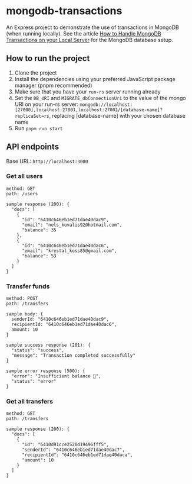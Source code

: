 # mongodb-transactions

An Express project to demonstrate the use of transactions in MongoDB (when running locally). See the article [How to Handle MongoDB Transactions on your Local Server](https://orimdominic.vercel.com/posts/how-to-handle-mongodb-transactions-on-your-local-server/) for the MongoDB database setup.

## How to run the project

1. Clone the project
2. Install the dependencies using your preferred JavaScript package manager (pnpm recommended)
3. Make sure that you have your `run-rs` server running already
4. Set the `DB_URI` and `MIGRATE_dbConnectionUri` to the value of the mongo URI on your run-rs server: `mongodb://localhost:[27000],localhost:27001,localhost:27002/[database-name]?replicaSet=rs`, replacing [database-name] with your chosen database name
4. Run `pnpm run start`

## API endpoints

Base URL: `http://localhost:3000`

### Get all users
```
method: GET
path: /users

sample response (200): {
  "docs": [
    {
      "id": "6410c646eb1ed71dae40dac9",
      "email": "nels_kuvalis92@hotmail.com",
      "balance": 35
    },
    {
      "id": "6410c646eb1ed71dae40dac6",
      "email": "krystal_koss85@gmail.com",
      "balance": 53
    }
  ]
}
```

### Transfer funds
```
method: POST
path: /transfers

sample body: {
  senderId: "6410c646eb1ed71dae40dac9",
  recipientId: "6410c646eb1ed71dae40dac6",
  amount: 10
}

sample success response (201): {
  "status": "success",
  "message": "Transaction completed successfully"
}

sample error response (500): {
  "error": "Insufficient balance 😬",
  "status": "error"
}
```

### Get all transfers
```
method: GET
path: /transfers

sample response (200): {
  "docs": [
    {
      "id": "6410d91cce2520d19496fff5",
      "senderId": "6410c646eb1ed71dae40dac7",
      "recipientId": "6410c646eb1ed71dae40daca",
      "amount": 10
    }
  ]
}